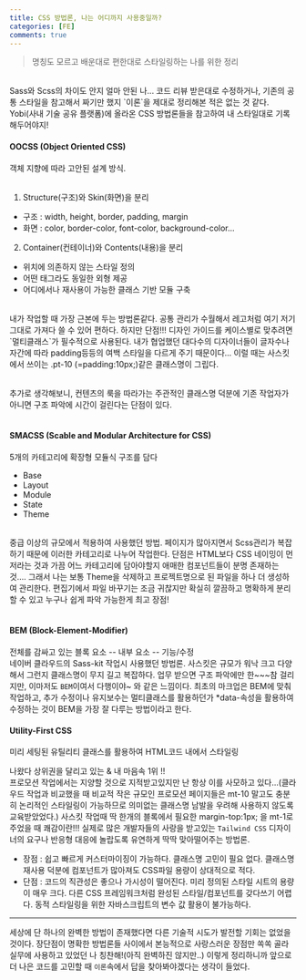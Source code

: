 ```yaml
---
title: CSS 방법론, 나는 어디까지 사용중일까?
categories: [FE]
comments: true
---
```


> 명칭도 모르고 배운대로 편한대로 스타일링하는 나를 위한 정리

<br>
Sass와 Scss의 차이도 안지 얼마 안된 나... 코드 리뷰 받은대로 수정하거나, 기존의 공통 스타일을 참고해서 짜기만 했지 `이론`을 제대로 정리해본 적은 없는 것 같다. Yobi(사내 기술 공유 플랫폼)에 올라온 CSS 방법론들을 참고하여 내 스타일대로 기록해두어야지!


#### OOCSS (Object Oriented CSS)
객체 지향에 따라 고안된 설계 방식. <br><br>

1. Structure(구조)와 Skin(화면)을 분리
- 구조 : width, height, border, padding, margin
- 화면 : color, border-color, font-color, background-color...

2. Container(컨테이너)와 Contents(내용)을 분리
- 위치에 의존하지 않는 스타일 정의
- 어떤 태그라도 동일한 외형 제공
- 어디에서나 재사용이 가능한 클래스 기반 모듈 구축

<br>
내가 작업할 때 가장 근본에 두는 방법론같다. 공통 관리가 수월해서 레고처럼 여기 저기 그대로 가져다 쓸 수 있어 편하다. 하지만 단점!!! 디자인 가이드를 케이스별로 맞추려면 `멀티클래스`가 필수적으로 사용된다. 내가 협업했던 대다수의 디자이너들이 글자수나 자간에 따라 padding등등의 여백 스타일을 다르게 주기 때문이다... 이럴 때는 사스킷에서 쓰이는 .pt-10 (=padding:10px;)같은 클래스명이 그립다. <br><br>

추가로 생각해보니, 컨텐츠의 룩을 따라가는 주관적인 클래스명 덕분에 기존 작업자가 아니면 구조 파악에 시간이 걸린다는 단점이 있다. <br><br>


#### SMACSS (Scable and Modular Architecture for CSS)
5개의 카테고리에 확장형 모듈식 구조를 담다

- Base
- Layout
- Module
- State
- Theme
<br>
중급 이상의 규모에서 적용하여 사용했던 방법. 페이지가 많아지면서 Scss관리가 복잡하기 때문에 이러한 카테고리로 나누어 작업한다. 단점은 HTML보다 CSS 네이밍이 먼저라는 것과 가끔 어느 카테고리에 담아야할지 애매한 컴포넌트들이 분명 존재하는 것.... 그래서 나는 보통 Theme을 삭제하고 프로젝트명으로 된 파일을 하나 더 생성하여 관리한다. 편집기에서 파일 바꾸기는 조금 귀찮지만 확실히 깔끔하고 명확하게 분리할 수 있고 누구나 쉽게 파악 가능한게 최고 장점! <br><br>

#### BEM (Block-Element-Modifier) 
전체를 감싸고 있는 블록 요소 -- 내부 요소 -- 기능/수정 <br>
네이버 클라우드의 Sass-kit 작업시 사용했던 방법론. 사스킷은 규모가 워낙 크고 다양해서 그런지 클래스명이 무지 길고 복잡하다. 업무 받으면 구조 파악에만 한~~~참 걸리지만, 이마저도 `BEM`이여서 다행이야~ 와 같은 느낌이다. 최초의 마크업은 BEM에 맞춰 작업하고, 추가 수정이나 유지보수는 멀티클래스를 활용하던가 *data-속성을 활용하여 수정하는 것이 BEM을 가장 잘 다루는 방법이라고 한다.


#### Utility-First CSS
미리 세팅된 유틸리티 클래스를 활용하여 HTML코드 내에서 스타일링 <br>

나왔다 상위권을 달리고 있는 & 내 마음속 1위 !!<br>
프로모션 작업에서는 지양할 것으로 지적받고있지만 난 항상 이를 사모하고 있다...(클라우드 작업과 비교했을 때 비교적 작은 규모인 프로모션 페이지들은 mt-10 말고도 충분히 논리적인 스타일링이 가능하므로 의미없는 클래스명 남발을 우려해 사용하지 않도록 교육받았었다.) 사스킷 작업때 딱 한개의 블록에서 필요한 margin-top:1px; 을 mt-1로 주었을 때 쾌감이란!!! 실제로 많은 개발자들의 사랑을 받고있는  `Tailwind CSS` 디자이너의 요구나 반응형 대응에 놀랍도록 유연하게 딱딱 맞아떨어주는 방법론. 

- 장점 : 쉽고 빠르게 커스터마이징이 가능하다. 클래스명 고민이 필요 없다. 클래스명 재사용 덕분에 컴포넌트가 많아져도 CSS파일 용량이 상대적으로 적다.
- 단점 : 코드의 직관성은 좋으나 가시성이 떨어진다. 미리 정의된 스타일 시트의 용량이 매우 크다. 다른 CSS 프레임워크처럼 완성된 스타일/컴포넌트를 갖다쓰기 어렵다. 동적 스타일링을 위한 자바스크립트의 변수 값 활용이 불가능하다. 


----

세상에 단 하나의 완벽한 방법이 존재했다면 다른 기술적 시도가 발전할 기회는 없었을 것이다. 장단점이 명확한 방법론들 사이에서 본능적으로 사랑스러운 장점만 쏙쏙 골라 실무에 사용하고 있었던 나 칭찬해!(아직 완벽하진 않지만..) 이렇게 정리하니까 앞으로 더 나은 코드를 고민할 때 `이론`속에서 답을 찾아봐야겠다는 생각이 들었다.
 





